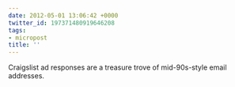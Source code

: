 ```yaml
---
date: 2012-05-01 13:06:42 +0000
twitter_id: 197371480919646208
tags:
- micropost
title: ''
---
```


Craigslist ad responses are a treasure trove of mid-90s-style email addresses.

